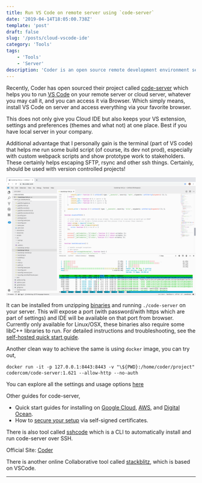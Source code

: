 ```yaml
---
title: Run VS Code on remote server using `code-server`
date: '2019-04-14T18:05:00.738Z'
template: 'post'
draft: false
slug: '/posts/cloud-vscode-ide'
category: 'Tools'
tags:
    - 'Tools'
    - 'Server'
description: 'Coder is an open source remote development environment serving Visual Studio Code. Improve your workflow and explore the capabilities of your local development machine.'
---
```


Recently, Coder has open sourced their project called [code-server](https://github.com/codercom/code-server) which helps you to run [VS Code](https://code.visualstudio.com/) on your remote server or cloud server, whatever you may call it, and you can access it via Browser. Which simply means, install VS Code on server and access everything via your favorite browser.

This does not only give you Cloud IDE but also keeps your VS extension, settings and preferences (themes and what not) at one place. Best if you have local server in your company.

Additional advantage that I personally gain is the terminal (part of VS code) that helps me run some build script (of course, its dev not prod), especially with custom webpack scripts and show prototype work to stakeholders. These certainly helps escaping SFTP, rsync and other ssh things. Certainly, should be used with version controlled projects!

![Screenshot](/media/code-server.png)

It can be installed from unzipping [binaries](https://github.com/codercom/code-server/releases) and running `./code-server` on your server. This will expose a port (with password/with https which are part of settings) and IDE will be available on that port from browser. Currently only available for Linux/OSX, these binaries also require some libC++ libraries to run. For detailed instructions and troubleshooting, see the [self-hosted quick start guide](https://github.com/codercom/code-server/blob/master/doc/self-hosted/index.md).

Another clean way to achieve the same is using `docker` image,
you can try out,

    docker run -it -p 127.0.0.1:8443:8443 -v "\${PWD}:/home/coder/project" codercom/code-server:1.621 --allow-http --no-auth

You can explore all the settings and usage options [here](https://github.com/codercom/code-server/blob/master/doc/self-hosted/index.md#usage)

Other guides for code-server,

-   Quick start guides for installing on [Google Cloud](https://github.com/codercom/code-server/blob/master/doc/admin/install/google_cloud.md), [AWS](https://github.com/codercom/code-server/blob/master/doc/admin/install/aws.md), and [Digital Ocean](https://github.com/codercom/code-server/blob/master/doc/admin/install/digitalocean.md).
-   How to [secure your setup](https://github.com/codercom/code-server/blob/master/doc/security/ssl.md) via self-signed certificates.

There is also tool called [sshcode](https://github.com/cdr/sshcode) which is a CLI to automatically install and run code-server over SSH.

Official Site: [Coder](https://coder.com/)

There is another online Collaborative tool called [stackblitz](https://stackblitz.com), which is based on VSCode.

---
